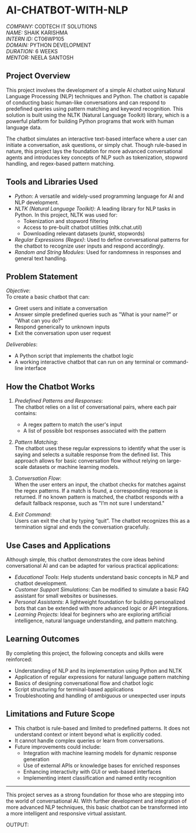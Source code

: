 # AI-CHATBOT-WITH-NLP

*COMPANY:* CODTECH IT SOLUTIONS  
*NAME:* SHAIK KARISHMA   
*INTERN ID:* CT06WP105  
*DOMAIN:* PYTHON DEVELOPMENT  
*DURATION:* 6 WEEKS  
*MENTOR:* NEELA SANTOSH


## Project Overview

This project involves the development of a simple AI chatbot using Natural Language Processing (NLP) techniques and Python. The chatbot is capable of conducting basic human-like conversations and can respond to predefined queries using pattern matching and keyword recognition. This solution is built using the NLTK (Natural Language Toolkit) library, which is a powerful platform for building Python programs that work with human language data.

The chatbot simulates an interactive text-based interface where a user can initiate a conversation, ask questions, or simply chat. Though rule-based in nature, this project lays the foundation for more advanced conversational agents and introduces key concepts of NLP such as tokenization, stopword handling, and regex-based pattern matching.

## Tools and Libraries Used

- *Python*: A versatile and widely-used programming language for AI and NLP development.
- *NLTK (Natural Language Toolkit)*: A leading library for NLP tasks in Python. In this project, NLTK was used for:
  - Tokenization and stopword filtering
  - Access to pre-built chatbot utilities (nltk.chat.util)
  - Downloading relevant datasets (punkt, stopwords)
- *Regular Expressions (Regex)*: Used to define conversational patterns for the chatbot to recognize user inputs and respond accordingly.
- *Random and String Modules*: Used for randomness in responses and general text handling.

## Problem Statement

*Objective*:  
To create a basic chatbot that can:
- Greet users and initiate a conversation
- Answer simple predefined queries such as "What is your name?" or "What can you do?"
- Respond generically to unknown inputs
- Exit the conversation upon user request

*Deliverables*:  
- A Python script that implements the chatbot logic
- A working interactive chatbot that can run on any terminal or command-line interface

## How the Chatbot Works

1. *Predefined Patterns and Responses*:  
   The chatbot relies on a list of conversational pairs, where each pair contains:
   - A regex pattern to match the user's input
   - A list of possible bot responses associated with the pattern

2. *Pattern Matching*:  
   The chatbot uses these regular expressions to identify what the user is saying and selects a suitable response from the defined list. This approach allows for basic conversation flow without relying on large-scale datasets or machine learning models.

3. *Conversation Flow*:  
   When the user enters an input, the chatbot checks for matches against the regex patterns. If a match is found, a corresponding response is returned. If no known pattern is matched, the chatbot responds with a default fallback response, such as "I’m not sure I understand."

4. *Exit Command*:  
   Users can exit the chat by typing “quit”. The chatbot recognizes this as a termination signal and ends the conversation gracefully.

## Use Cases and Applications

Although simple, this chatbot demonstrates the core ideas behind conversational AI and can be adapted for various practical applications:

- *Educational Tools*: Help students understand basic concepts in NLP and chatbot development.
- *Customer Support Simulations*: Can be modified to simulate a basic FAQ assistant for small websites or businesses.
- *Personal Assistants*: A lightweight foundation for building personalized bots that can be extended with more advanced logic or API integrations.
- *Learning Projects*: Ideal for beginners who are exploring artificial intelligence, natural language understanding, and pattern matching.

## Learning Outcomes

By completing this project, the following concepts and skills were reinforced:
- Understanding of NLP and its implementation using Python and NLTK
- Application of regular expressions for natural language pattern matching
- Basics of designing conversational flow and chatbot logic
- Script structuring for terminal-based applications
- Troubleshooting and handling of ambiguous or unexpected user inputs

## Limitations and Future Scope

- This chatbot is rule-based and limited to predefined patterns. It does not understand context or intent beyond what is explicitly coded.
- It cannot handle complex queries or learn from conversations.
- Future improvements could include:
  - Integration with machine learning models for dynamic response generation
  - Use of external APIs or knowledge bases for enriched responses
  - Enhancing interactivity with GUI or web-based interfaces
  - Implementing intent classification and named entity recognition

---

This project serves as a strong foundation for those who are stepping into the world of conversational AI. With further development and integration of more advanced NLP techniques, this basic chatbot can be transformed into a more intelligent and responsive virtual assistant.



OUTPUT:
